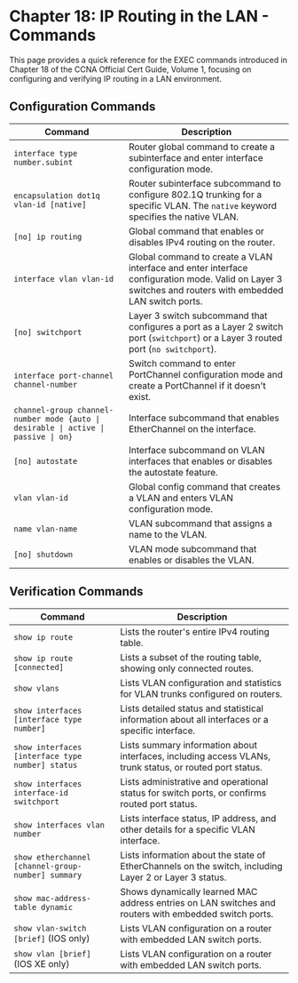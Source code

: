 # Chapter 18: IP Routing in the LAN - Commands

This page provides a quick reference for the EXEC commands introduced in Chapter 18 of the CCNA Official Cert Guide, Volume 1, focusing on configuring and verifying IP routing in a LAN environment.

## Configuration Commands

| Command | Description |
|---|---|
| `interface type number.subint` | Router global command to create a subinterface and enter interface configuration mode. |
| `encapsulation dot1q vlan-id [native]` | Router subinterface subcommand to configure 802.1Q trunking for a specific VLAN. The `native` keyword specifies the native VLAN. |
| `[no] ip routing` | Global command that enables or disables IPv4 routing on the router. |
| `interface vlan vlan-id` | Global command to create a VLAN interface and enter interface configuration mode. Valid on Layer 3 switches and routers with embedded LAN switch ports. |
| `[no] switchport` | Layer 3 switch subcommand that configures a port as a Layer 2 switch port (`switchport`) or a Layer 3 routed port (`no switchport`). |
| `interface port-channel channel-number` | Switch command to enter PortChannel configuration mode and create a PortChannel if it doesn't exist. |
| `channel-group channel-number mode {auto \| desirable \| active \| passive \| on}` | Interface subcommand that enables EtherChannel on the interface. |
| `[no] autostate` | Interface subcommand on VLAN interfaces that enables or disables the autostate feature. |
| `vlan vlan-id` | Global config command that creates a VLAN and enters VLAN configuration mode. |
| `name vlan-name` | VLAN subcommand that assigns a name to the VLAN. |
| `[no] shutdown` | VLAN mode subcommand that enables or disables the VLAN. |

## Verification Commands

| Command | Description |
|---|---|
| `show ip route` | Lists the router's entire IPv4 routing table. |
| `show ip route [connected]` | Lists a subset of the routing table, showing only connected routes. |
| `show vlans` | Lists VLAN configuration and statistics for VLAN trunks configured on routers. |
| `show interfaces [interface type number]` | Lists detailed status and statistical information about all interfaces or a specific interface. |
| `show interfaces [interface type number] status` | Lists summary information about interfaces, including access VLANs, trunk status, or routed port status. |
| `show interfaces interface-id switchport` | Lists administrative and operational status for switch ports, or confirms routed port status. |
| `show interfaces vlan number` | Lists interface status, IP address, and other details for a specific VLAN interface. |
| `show etherchannel [channel-group-number] summary` | Lists information about the state of EtherChannels on the switch, including Layer 2 or Layer 3 status. |
| `show mac-address-table dynamic` | Shows dynamically learned MAC address entries on LAN switches and routers with embedded switch ports. |
| `show vlan-switch [brief]` (IOS only) | Lists VLAN configuration on a router with embedded LAN switch ports. |
| `show vlan [brief]` (IOS XE only) | Lists VLAN configuration on a router with embedded LAN switch ports. |

